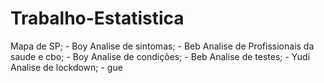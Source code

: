 # Trabalho-Estatistica

Mapa de SP; - Boy
Analise de sintomas; - Beb
Analise de Profissionais da saude e cbo; - Boy
Analise de condições; - Beb
Analise de testes; - Yudi
Analise de lockdown; - gue
